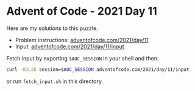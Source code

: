 # Advent of Code - 2021 Day 11
Here are my solutions to this puzzle.

* Problem instructions: [adventofcode.com/2021/day/11](https://adventofcode.com/2021/day/11)
* Input: [adventofcode.com/2021/day/11/input](https://adventofcode.com/2021/day/11/input)

Fetch input by exporting `$AOC_SESSION` in your shell and then:
```bash
curl -OJLsb session=$AOC_SESSION adventofcode.com/2021/day/11/input
```

or run `fetch_input.sh` in this directory.
